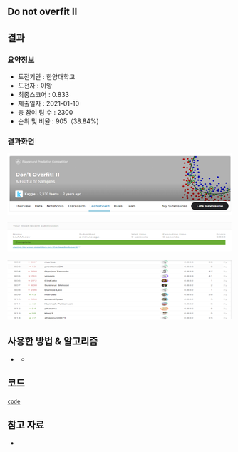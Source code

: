 ## Do not overfit II

## 결과

### 요약정보

- 도전기관 : 한양대학교
- 도전자 : 이앙
- 최종스코어 :  0.833
- 제출일자 : 2021-01-10
- 총 참여 팀 수 : 2300
- 순위 및 비율 : 905（38.84%)

### 결과화면

![leaderboard](./img/1.png)

![leaderboard](./img/2.png)

![leaderboard](./img/3.png)

## 사용한 방법 & 알고리즘

- - 

## 코드

[`code`](./donot.py)

## 참고 자료

- 

